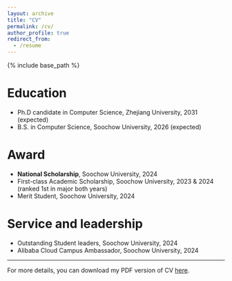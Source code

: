 ```yaml
---
layout: archive
title: "CV"
permalink: /cv/
author_profile: true
redirect_from:
  - /resume
---
```


{% include base_path %}

Education
======
* Ph.D candidate in Computer Science, Zhejiang University, 2031 (expected)
* B.S. in Computer Science, Soochow University, 2026 (expected)

Award
======
* **National Scholarship**, Soochow University, 2024
* First-class Academic Scholarship, Soochow University, 2023 & 2024 (ranked 1st in major both years)
* Merit Student, Soochow University, 2024 
  
Service and leadership
======
* Outstanding Student leaders, Soochow University, 2024
* Alibaba Cloud Campus Ambassador, Soochow University, 2024

***

For more details, you can download my PDF version of CV [here](/files/cv-maojunxiang.pdf).
